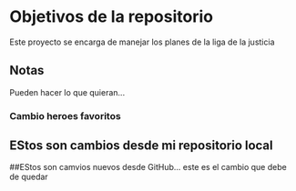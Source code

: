 # Objetivos de la repositorio

Este proyecto se encarga de manejar los planes de la liga de la justicia


## Notas
Pueden hacer lo que quieran...

### Cambio heroes favoritos

## EStos son cambios desde mi repositorio local
##EStos son camvios nuevos desde GitHub... este es el cambio que debe de quedar
